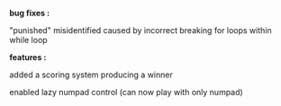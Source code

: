 **bug fixes :**

 "punished" misidentified caused by incorrect breaking for loops within while loop

**features :**

added a scoring system producing a winner

enabled lazy numpad control (can now play with only numpad)